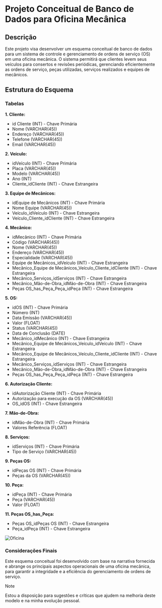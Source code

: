 # Projeto Conceitual de Banco de Dados para Oficina Mecânica

## Descrição
Este projeto visa desenvolver um esquema conceitual de banco de dados para um sistema de controle e gerenciamento de ordens de serviço (OS) em uma oficina mecânica. O sistema permitirá que clientes levem seus veículos para consertos e revisões periódicas, gerenciando eficientemente as ordens de serviço, peças utilizadas, serviços realizados e equipes de mecânicos.

## Estrutura do Esquema
### Tabelas
**1. Cliente:**
- id Cliente (INT) - Chave Primária<br>
- Nome (VARCHAR(45))
- Endereço (VARCHAR(45))
- Telefone (VARCHAR(45))
- Email (VARCHAR(45))

**2. Veículo:**
- idVeículo (INT) - Chave Primária
- Placa (VARCHAR(45))
- Modelo (VARCHAR(45))
- Ano (INT)
- Cliente_idCliente (INT) - Chave Estrangeira

**3. Equipe de Mecânicos:**
- idEquipe de Mecânicos (INT) - Chave Primária
- Nome Equipe (VARCHAR(45))
- Veículo_idVeículo (INT) - Chave Estrangeira
- Veículo_Cliente_idCliente (INT) - Chave Estrangeira

**4. Mecânico:**
- idMecânico (INT) - Chave Primária
- Código (VARCHAR(45))
- Nome (VARCHAR(45))
- Endereço (VARCHAR(45))
- Especialidade (VARCHAR(45))
- Equipe de Mecânicos_idVeículo (INT) - Chave Estrangeira
- Mecânico_Equipe de Mecânicos_Veículo_Cliente_idCliente (INT) - Chave Estrangeira
- Mecânico_Serviços_idServiços (INT) - Chave Estrangeira
- Mecânico_Mão-de-Obra_idMão-de-Obra (INT) - Chave Estrangeira
- Peças OS_has_Peça_Peça_idPeça (INT) - Chave Estrangeira

**5. OS:**
- idOS (INT) - Chave Primária
- Número (INT)
- Data Emissão (VARCHAR(45))
- Valor (FLOAT)
- Status (VARCHAR(45))
- Data de Conclusão (DATE)
- Mecânico_idMecânico (INT) - Chave Estrangeira
- Mecânico_Equipe de Mecânicos_Veículo_idVeículo (INT) - Chave Estrangeira
- Mecânico_Equipe de Mecânicos_Veículo_Cliente_idCliente (INT) - Chave Estrangeira
- Mecânico_Serviços_idServiços (INT) - Chave Estrangeira
- Mecânico_Mão-de-Obra_idMão-de-Obra (INT) - Chave Estrangeira
- Peças OS_has_Peça_Peça_idPeça (INT) - Chave Estrangeira

**6.  Autorização Cliente:**
- idAutorização Cliente (INT) - Chave Primária
- Autorização para execução da OS (VARCHAR(45))
- OS_idOS (INT) - Chave Estrangeira

**7. Mão-de-Obra:**
- idMão-de-Obra (INT) - Chave Primária
- Valores Referência (FLOAT)

**8. Serviços:**
- idServiços (INT) - Chave Primária
- Tipo de Serviço (VARCHAR(45))

**9. Peças OS:**
- idPeças OS (INT) - Chave Primária
- Peças da OS (VARCHAR(45))

**10. Peça:**
- idPeça (INT) - Chave Primária
- Peça (VARCHAR(45))
- Valor (FLOAT)

**11. Peças OS_has_Peça:**
- Peças OS_idPeças OS (INT) - Chave Estrangeira
- Peça_idPeça (INT) - Chave Estrangeira

![Oficina](https://github.com/user-attachments/assets/685aebf5-c403-4fb6-8d55-1fabeb45e8dc)

### **Considerações Finais**
Este esquema conceitual foi desenvolvido com base na narrativa fornecida e abrange os principais aspectos operacionais de uma oficina mecânica, para garantir a integridade e a eficiência do gerenciamento de ordens de serviço.

> [!NOTE]
> Estou a disposição para sugestões e críticas que ajudem na melhoria deste modelo e na minha evolução pessoal.
